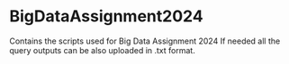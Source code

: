 # BigDataAssignment2024
Contains the scripts used for Big Data Assignment 2024
If needed all the query outputs can be also uploaded in .txt format.
